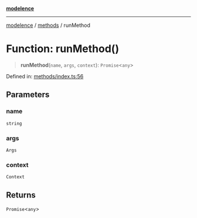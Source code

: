 [**modelence**](../../README.md)

***

[modelence](../../modules.md) / [methods](../README.md) / runMethod

# Function: runMethod()

> **runMethod**(`name`, `args`, `context`): `Promise`\<`any`\>

Defined in: [methods/index.ts:56](https://github.com/modelence/modelence/blob/main/methods/index.ts#L56)

## Parameters

### name

`string`

### args

`Args`

### context

`Context`

## Returns

`Promise`\<`any`\>
